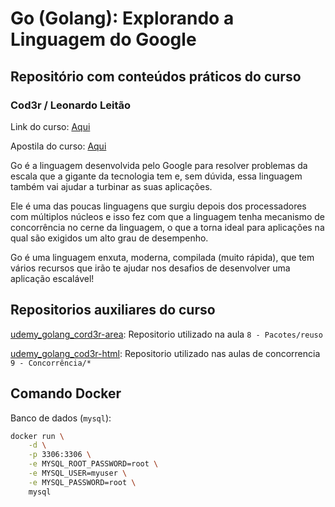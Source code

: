 # Go (Golang): Explorando a Linguagem do Google

## Repositório com conteúdos práticos do curso

### Cod3r / Leonardo Leitão

Link do curso: [Aqui](https://www.udemy.com/share/101tNS3@LcJtIDDWakbRdPmu1gC4t3yweDaz-OGKRl5lAieLQt50-aubE2osoV8eZhMi5v5E/)

Apostila do curso: [Aqui](http://files.cod3r.com.br/apostila-go.pdf)

Go é a linguagem desenvolvida pelo Google para resolver problemas da escala que a gigante da tecnologia tem e, sem dúvida, essa linguagem também vai ajudar a turbinar as suas aplicações.

Ele é uma das poucas linguagens que surgiu depois dos processadores com múltiplos núcleos e isso fez com que a linguagem tenha mecanismo de concorrência no cerne da linguagem, o que a torna ideal para aplicações na qual são exigidos um alto grau de desempenho.

Go é uma linguagem enxuta, moderna, compilada (muito rápida), que tem vários recursos que irão te ajudar nos desafios de desenvolver uma aplicação escalável!

## Repositorios auxiliares do curso

[udemy_golang_cord3r-area](https://github.com/phelliperodrigues/udemy_golang_cod3r_area): Repositorio utilizado na aula  `8 - Pacotes/reuso`

[udemy_golang_cod3r-html](https://github.com/phelliperodrigues/udemy_golang_cod3r_html): Repositorio utilizado nas aulas de concorrencia `9 - Concorrência/*`

## Comando Docker 
Banco de dados (`mysql`):
````bash
docker run \
    -d \
    -p 3306:3306 \
    -e MYSQL_ROOT_PASSWORD=root \
    -e MYSQL_USER=myuser \
    -e MYSQL_PASSWORD=root \
    mysql
````

